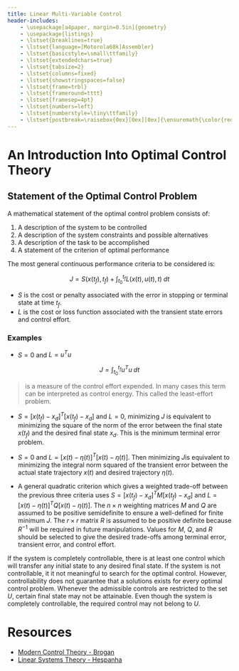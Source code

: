 ```yaml
---
title: Linear Multi-Variable Control
header-includes:
    - \usepackage[a4paper, margin=0.5in]{geometry}
    - \usepackage{listings}
    - \lstset{breaklines=true}
    - \lstset{language=[Motorola68k]Assembler}
    - \lstset{basicstyle=\small\ttfamily}
    - \lstset{extendedchars=true}
    - \lstset{tabsize=2}
    - \lstset{columns=fixed}
    - \lstset{showstringspaces=false}
    - \lstset{frame=trbl}
    - \lstset{frameround=tttt}
    - \lstset{framesep=4pt}
    - \lstset{numbers=left}
    - \lstset{numberstyle=\tiny\ttfamily}
    - \lstset{postbreak=\raisebox{0ex}[0ex][0ex]{\ensuremath{\color{red}\hookrightarrow\space}}}
---
```

# An Introduction Into Optimal Control Theory
## Statement of the Optimal Control Problem
A mathematical statement of the optimal control problem consists of:

1. A description of the system to be controlled
2. A description of the system constraints and possible alternatives
3. A description of the task to be accomplished
4. A statement of the criterion of optimal performance

The most general continuous performance criteria to be considered is: 

$$
J = S(x(t_f), t_f) + \int_{t_0}^{t_f} L(x(t), u(t), t) \; dt
$$

* $S$ is the cost or penalty associated with the error in stopping or terminal state at time $t_f$.
* $L$ is the cost or loss function associated with the transient state errors and control effort.

### Examples

* $S = 0$ and $L = u^T u$

$$
J = \int_{t_0}^{t_f} u^T u \; dt
$$

> is a measure of the control effort expended. In many cases this term can be interpreted as control energy. This called the least-effort problem.

* $S = [x(t_f) - x_d]^T [x(t_f) - x_d]$ and $L = 0$, minimizing $J$ is equivalent to minimizing the square of the norm of the error between the final state $x(t_f)$ and the desired final state $x_d$. This is the minimum terminal error problem.

* $S = 0$ and $L = [x(t) - \eta (t)]^T [x(t) - \eta (t)]$. Then minimizing $J$is equivalent to minimizing the integral norm squared of the transient error between the actual state trajectory $x(t)$ and desired trajectory $\eta (t)$.

* A general quadratic criterion which gives a weighted trade-off between the previous three criteria uses $S = [x(t_f) - x_d]^T M[x(t_f) - x_d]$ and $L = [x(t) - \eta (t)]^T Q[x(t) - \eta (t)]$. The $n \times n$ weighting matrices $M$ and $Q$ are assumed to be positive semidefinite to ensure a well-defined for finite minimum $J$. The $r \times r$ matrix $R$ is assumed to be positive definite because $R^{-1}$ will be required in future manipulations. Values for $M$, $Q$, and $R$ should be selected to give the desired trade-offs among terminal error, transient error, and control effort.

If the system is completely controllable, there is at least one control which will transfer any initial state to any desired final state. If the system is not controllable, it it not meaningful to search for the optimal control. However, controllability does not guarantee that a solutions exists for every optimal control problem. Whenever the admissible controls are restricted to the set $U$, certain final state may not be attainable. Even though the system is completely controllable, the required control may not belong to $U$.

# Resources
* [Modern Control Theory - Brogan]()
* [Linear Systems Theory - Hespanha]()
